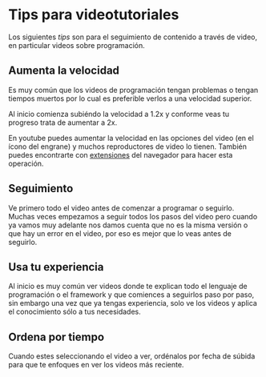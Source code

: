 # Tips para videotutoriales

Los siguientes *tips* son para el seguimiento de contenido a través de video, en particular videos sobre programación.

## Aumenta la velocidad

Es muy común que los videos de programación tengan problemas o tengan tiempos muertos por lo cual es preferible verlos a una velocidad superior.

Al inicio comienza subiéndo la velocidad a 1.2x y conforme veas tu progreso trata de aumentar a 2x.

En youtube puedes aumentar la velocidad en las opciones del video (en el ícono del engrane) y muchos reproductores de video lo tienen. También puedes encontrarte con [extensiones](https://chrome.google.com/webstore/detail/video-speed-controller/nffaoalbilbmmfgbnbgppjihopabppdk) del navegador para hacer esta operación.

## Seguimiento

Ve primero todo el video antes de comenzar a programar o seguirlo. Muchas veces empezamos a seguir todos los pasos del video pero cuando ya vamos muy adelante nos damos cuenta que no es la misma versión o que hay un error en el video, por eso es mejor que lo veas antes de seguirlo.

## Usa tu experiencia

Al inicio es muy común ver videos donde te explican todo el lenguaje de programación o el framework y que comiences a seguirlos paso por paso, sin embargo una vez que ya tengas experiencia, solo ve los videos y aplica el conocimiento sólo a tus necesidades.

## Ordena por tiempo

Cuando estes seleccionando el video a ver, ordénalos por fecha de súbida para que te enfoques en ver los videos más reciente.



